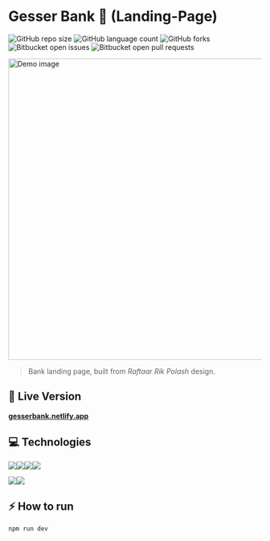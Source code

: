 # Gesser Bank 💸 (Landing-Page)
![GitHub repo size](https://img.shields.io/github/repo-size/matheusgesser/bank-landing-page?style=for-the-badge)
![GitHub language count](https://img.shields.io/github/languages/count/matheusgesser/bank-landing-page?style=for-the-badge)
![GitHub forks](https://img.shields.io/github/forks/matheusgesser/bank-landing-page?style=for-the-badge)
![Bitbucket open issues](https://img.shields.io/bitbucket/issues/matheusgesser/bank-landing-page?style=for-the-badge)
![Bitbucket open pull requests](https://img.shields.io/bitbucket/pr-raw/matheusgesser/bank-landing-page?style=for-the-badge)

<img src="https://i.imgur.com/cKrCNbt.png" width='600px' alt="Demo image">

> Bank landing page, built from *Raftaar Rik Polash* design.

## 🔴 **Live Version**

**<a href="https://gesserbank.netlify.app/" target='_blank'>gesserbank.netlify.app</a>**

## 💻 **Technologies**

<img src='https://img.shields.io/badge/JavaScript-F7DF1E?style=for-the-badge&logo=javascript&logoColor=black' /><img src='https://img.shields.io/badge/React-20232A?style=for-the-badge&logo=react&logoColor=61DAFB' /><img src='https://img.shields.io/badge/styled--components-DB7093?style=for-the-badge&logo=styled-components&logoColor=white' /><img src='https://img.shields.io/badge/gsap-88CE02?style=for-the-badge&logo=microsoft&logoColor=white' />

<img src='https://img.shields.io/badge/HTML5-E34F26?style=for-the-badge&logo=html5&logoColor=white' /><img src='https://img.shields.io/badge/CSS3-1572B6?style=for-the-badge&logo=css3&logoColor=white' />

## ⚡ **How to run**

```bash
npm run dev
```
